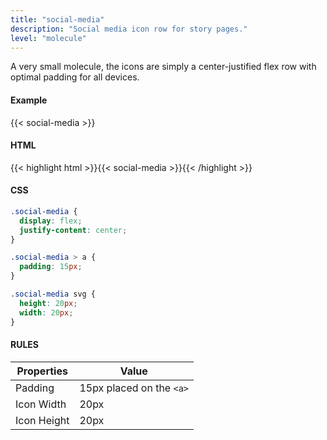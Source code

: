 ```yaml
---
title: "social-media"
description: "Social media icon row for story pages."
level: "molecule"
---
```


A very small molecule, the icons are simply a center-justified flex row with optimal padding for all devices.

#### Example
<div class="example">
 {{< social-media >}}
</div>

#### HTML 
{{< highlight html >}}{{< social-media >}}{{< /highlight >}}

#### CSS
```CSS
.social-media {
  display: flex;
  justify-content: center;
}

.social-media > a {
  padding: 15px;
}

.social-media svg {
  height: 20px;
  width: 20px;
}
```

#### RULES

Properties | Value
--- | ---
Padding | 15px placed on the `<a>`
Icon Width | 20px
Icon Height | 20px
